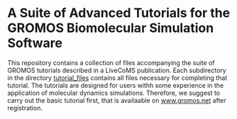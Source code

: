 # A Suite of Advanced Tutorials for the GROMOS Biomolecular Simulation Software

This repository contains a collection of files accompanying the suite of GROMOS tutorials 
described in a LiveCoMS publication. Each subdirectory in the directory 
[tutorial\_files](https://github.com/hansenniels/gromos_tutorial_livecoms/tree/master/tutorial_files) 
contains all files necessary 
for completing that tutorial. The tutorials are designed for users withh some experience 
in the application of molecular dynamics simulations. Therefore, we suggest to 
carry out the basic tutorial first, that is availaable on www.gromos.net after registration.



